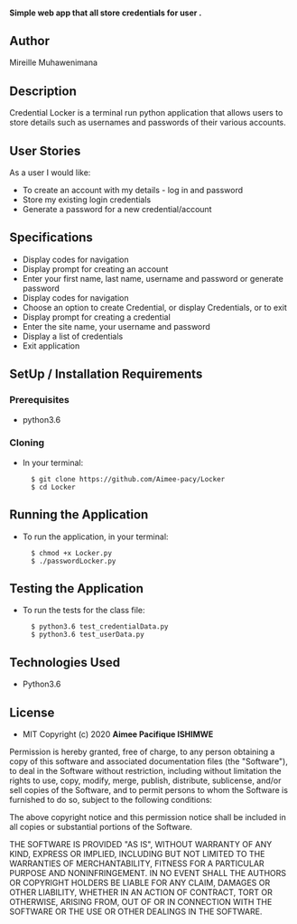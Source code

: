 #### Simple web app that  all store credentials for user .
## Author
Mireille Muhawenimana


## Description
Credential Locker is a terminal run python application that allows users to store details such as usernames and passwords of their various accounts.

## User Stories

As a user I would like:
* To create an account with my details - log in and password
* Store my existing login credentials
* Generate a password for a new credential/account

## Specifications
* Display codes for navigation
* Display prompt for creating an account
* Enter your first name, last name, username and password or generate password
* Display codes for navigation
* Choose an option to create Credential, or display Credentials, or to exit 
* Display prompt for creating a credential
* Enter the site name, your username and password 
* Display a list of credentials 
* Exit application

## SetUp / Installation Requirements
### Prerequisites
* python3.6

### Cloning
* In your terminal:
        
        $ git clone https://github.com/Aimee-pacy/Locker
        $ cd Locker

## Running the Application
* To run the application, in your terminal:

        $ chmod +x Locker.py
        $ ./passwordLocker.py
        
## Testing the Application
* To run the tests for the class file:

        $ python3.6 test_credentialData.py
        $ python3.6 test_userData.py

        
## Technologies Used
* Python3.6

## License

* MIT 
Copyright (c) 2020 **Aimee Pacifique ISHIMWE**

Permission is hereby granted, free of charge, to any person obtaining a copy of this software and associated documentation files (the "Software"), to deal in the Software without restriction, including without limitation the rights to use, copy, modify, merge, publish, distribute, sublicense, and/or sell copies of the Software, and to permit persons to whom the Software is furnished to do so, subject to the following conditions:

The above copyright notice and this permission notice shall be included in all copies or substantial portions of the Software.

THE SOFTWARE IS PROVIDED "AS IS", WITHOUT WARRANTY OF ANY KIND, EXPRESS OR IMPLIED, INCLUDING BUT NOT LIMITED TO THE WARRANTIES OF MERCHANTABILITY, FITNESS FOR A PARTICULAR PURPOSE AND NONINFRINGEMENT. IN NO EVENT SHALL THE AUTHORS OR COPYRIGHT HOLDERS BE LIABLE FOR ANY CLAIM, DAMAGES OR OTHER LIABILITY, WHETHER IN AN ACTION OF CONTRACT, TORT OR OTHERWISE, ARISING FROM, OUT OF OR IN CONNECTION WITH THE SOFTWARE OR THE USE OR OTHER DEALINGS IN THE SOFTWARE.
